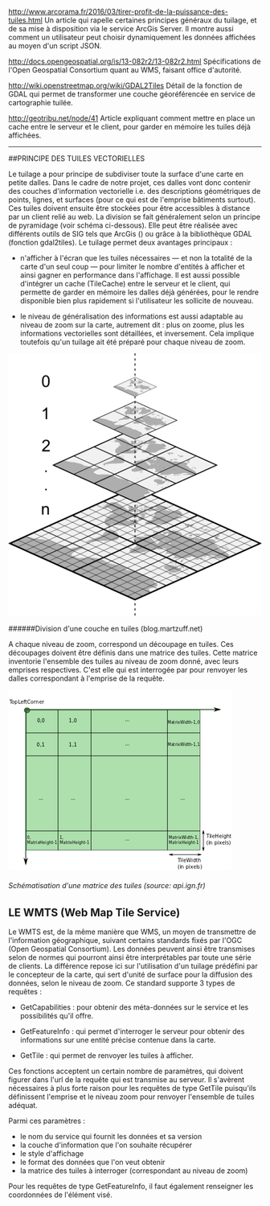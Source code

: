http://www.arcorama.fr/2016/03/tirer-profit-de-la-puissance-des-tuiles.html
Un article qui rapelle certaines principes généraux du tuilage, et de sa mise à disposition via le service ArcGis Server. Il montre aussi comment un utilisateur peut choisir dynamiquement les données affichées au moyen d'un script JSON.

http://docs.opengeospatial.org/is/13-082r2/13-082r2.html
Spécifications de l'Open Geospatial Consortium quant au WMS, faisant office d'autorité.

http://wiki.openstreetmap.org/wiki/GDAL2Tiles
Détail de la fonction de GDAL qui permet de transformer une couche géoréférencée en service de cartographie tuilée.

http://geotribu.net/node/41
Article expliquant comment mettre en place un cache entre le serveur et le client, pour garder en mémoire les tuiles déjà affichées.

--------------------------------------------------

##PRINCIPE DES TUILES VECTORIELLES

Le tuilage a pour principe de subdiviser toute la surface d'une carte en petite dalles. Dans le cadre de notre projet, ces dalles vont donc contenir des couches d'information vectorielle i.e. des descriptions géométriques de points, lignes, et surfaces (pour ce qui est de l'emprise bâtiments surtout). Ces tuiles doivent ensuite être stockées pour être accessibles à distance par un client relié au web. La division se fait généralement selon un principe de pyramidage (voir schéma ci-dessous). Elle peut être réalisée avec différents outils de SIG tels que ArcGis () ou grâce à la bibliothèque GDAL (fonction gdal2tiles). Le tuilage permet deux avantages principaux : 

- n'afficher à l'écran que les tuiles nécessaires — et non la totalité de la carte d'un seul coup — pour limiter le nombre d'entités à afficher et ainsi gagner en performance dans l'affichage. Il est aussi possible d'intégrer un cache (TileCache) entre le serveur et le client, qui permette de garder en mémoire les dalles déjà générées, pour le rendre disponible bien plus rapidement si l'utilisateur les sollicite de nouveau.

- le niveau  de généralisation des informations est aussi adaptable au niveau de zoom sur la carte, autrement dit : plus on zoome, plus les informations vectorielles sont détaillées, et inversement. Cela implique toutefois qu'un tuilage ait été préparé pour chaque niveau de zoom.




![](images/pyramidage.png) 

######Division d'une couche en tuiles (blog.martzuff.net)  

  
A chaque niveau de zoom, correspond un découpage en tuiles. Ces découpages doivent être définis dans une matrice des tuiles. Cette matrice inventorie l'ensemble des tuiles au niveau de zoom donné, avec leurs emprises respectives. C'est elle qui est interrogée par pour renvoyer les dalles correspondant à l'emprise de la requête.   

![](images/tilematrix.png) 

###### Schématisation d'une matrice des tuiles (source: api.ign.fr)

  

## LE WMTS (Web Map Tile Service)

Le WMTS est, de la même manière que WMS, un moyen de transmettre de l'information géographique, suivant certains standards fixés par l'OGC (Open Geospatial Consortium). Les données peuvent ainsi être transmises  selon de normes qui pourront ainsi être interprétables par toute une série de clients. La différence repose ici sur l'utilisation d'un tuilage  prédéfini par le concepteur de la carte, qui sert d'unité de surface pour la diffusion des données, selon le niveau de zoom.
Ce standard supporte 3 types de requêtes :

- GetCapabilities : pour obtenir des méta-données sur le service et les possibilités qu'il offre.

- GetFeatureInfo : qui permet d'interroger le serveur pour obtenir des informations sur une entité précise contenue dans la carte.

- GetTile : qui permet de renvoyer les tuiles à afficher. 

Ces fonctions acceptent un certain nombre de paramètres, qui doivent figurer dans l'url de la requête qui est transmise au serveur. Il s'avèrent nécessaires à plus forte raison pour les requêtes de type GetTile puisqu'ils définissent l'emprise et le niveau zoom pour renvoyer l'ensemble de tuiles adéquat. 

Parmi ces paramètres : 

- le nom du service qui fournit les données et sa version
- la couche d'information que l'on souhaite récupérer
- le style d'affichage
- le format des données que l'on veut obtenir
- la matrice des tuiles à interroger (correspondant au niveau de zoom)

Pour les requêtes de type GetFeatureInfo, il faut également renseigner les coordonnées de l'élément visé. 
